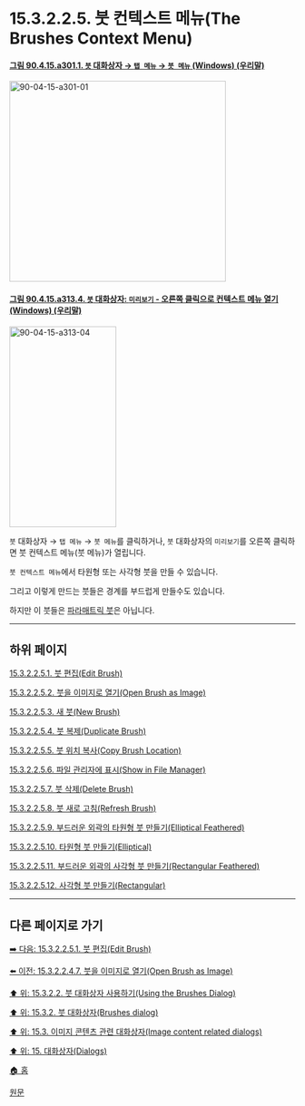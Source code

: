 # 15.3.2.2.5. 붓 컨텍스트 메뉴(The Brushes Context Menu)

<a id="90-04-15-a301-01"></a>

#### [그림 90.4.15.a301.1. `붓` 대화상자 → `탭 메뉴` → `붓 메뉴` (Windows) (우리말)](./90-04-0015-brushes.md#90-04-15-a301-01)
<img width="381" height="354" alt="90-04-15-a301-01" src="https://github.com/user-attachments/assets/286eb599-e038-4367-a83b-9602ebd778b2" />

<a id="90-04-15-a313-04"></a>

#### [그림 90.4.15.a313.4. `붓` 대화상자: `미리보기` - 오른쪽 클릭으로 컨텍스트 메뉴 열기 (Windows) (우리말)](./90-04-0015-brushes.md#90-04-15-a313-04)
<img width="188" height="354" alt="90-04-15-a313-04" src="https://github.com/user-attachments/assets/992ccd6a-8c2f-4b78-afbf-11ed96b5b29f" />

`붓` 대화상자 → `탭 메뉴` → `붓 메뉴`를 클릭하거나, `붓` 대화상자의 `미리보기`를 오른쪽 클릭하면 붓 컨텍스트 메뉴(붓 메뉴)가 열립니다.

`붓 컨텍스트 메뉴`에서 타원형 또는 사각형 붓을 만들 수 있습니다.

그리고 이렇게 만드는 붓들은 경계를 부드럽게 만들수도 있습니다.

하지만 이 붓들은 [파라매트릭 붓](./07-06-05-paramatric_brush.md)은 아닙니다.

***

## 하위 페이지

[15.3.2.2.5.1. 붓 편집(Edit Brush)](./15-03-02-02-05-01-edit_brush.md)

[15.3.2.2.5.2. 붓을 이미지로 열기(Open Brush as Image)](./15-03-02-02-05-02-open_brush_as_image.md)

[15.3.2.2.5.3. 새 붓(New Brush)](./15-03-02-02-05-03-new_brush.md)

[15.3.2.2.5.4. 붓 복제(Duplicate Brush)](./15-03-02-02-05-04-duplicate_brush.md)

[15.3.2.2.5.5. 붓 위치 복사(Copy Brush Location)](./15-03-02-02-05-05-copy_brush_location.md)

[15.3.2.2.5.6. 파일 관리자에 표시(Show in File Manager)](./15-03-02-02-05-06-show_in_file_manager.md)

[15.3.2.2.5.7. 붓 삭제(Delete Brush)](./15-03-02-02-05-07-delete_brush.md)

[15.3.2.2.5.8. 붓 새로 고침(Refresh Brush)](./15-03-02-02-05-08-refresh_brush.md)

[15.3.2.2.5.9. 부드러운 외곽의 타원형 붓 만들기(Elliptical Feathered)](./15-03-02-02-05-09-elliptical_featherered.md)

[15.3.2.2.5.10. 타원형 붓 만들기(Elliptical)](./15-03-02-02-05-10-elliptical.md)

[15.3.2.2.5.11. 부드러운 외곽의 사각형 붓 만들기(Rectangular Feathered)](./15-03-02-02-05-11-rectangular_feathered.md)

[15.3.2.2.5.12. 사각형 붓 만들기(Rectangular)](./15-03-02-02-05-12-rectangular.md)

***

## 다른 페이지로 가기

[➡️ 다음: 15.3.2.2.5.1. 붓 편집(Edit Brush)](./15-03-02-02-05-01-edit_brush.md)

[⬅️ 이전: 15.3.2.2.4.7. 붓을 이미지로 열기(Open Brush as Image)](./15-03-02-02-04-07-open_brush_as_image.md)

[⬆️ 위: 15.3.2.2. 붓 대화상자 사용하기(Using the Brushes Dialog)](./15-03-02-02-00-using_the_brushes_dialog.md)

[⬆️ 위: 15.3.2. 붓 대화상자(Brushes dialog)](./15-03-02-00-brushes_dialog.md)

[⬆️ 위: 15.3. 이미지 콘텐츠 관련 대화상자(Image content related dialogs)](./15-03-00-image-content-related-dialogs.md)

[⬆️ 위: 15. 대화상자(Dialogs)](./15-00-dialogs.md)

[🏠 홈](./00-home.md)

[원문](https://docs.gimp.org/2.10/ko/gimp-brush-dialog.html#idm19390)